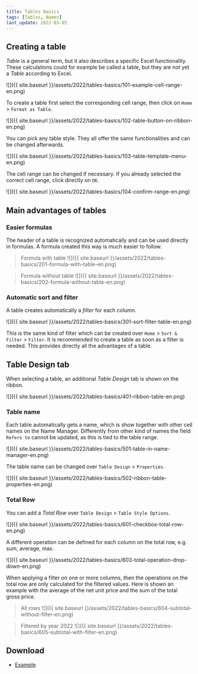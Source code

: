 ```yaml
---
title: Tables Basics
tags: [Tables, Names]
last_update: 2022-03-05
---
```


## Creating a table

*Table*  is a general term, but it also describes a specific Excel functionality.
These calculations could for example be called a table, but they are not yet a *Table* according to Excel.

![]({{ site.baseurl }}/assets/2022/tables-basics/101-example-cell-range-en.png)

To create a table first select the corresponding cell range, then click on `Home` > `Format as Table`.

![]({{ site.baseurl }}/assets/2022/tables-basics/102-table-button-on-ribbon-en.png)

You can pick any table style.
They all offer the same functionalities and can be changed afterwards.

![]({{ site.baseurl }}/assets/2022/tables-basics/103-table-template-menu-en.png)

The cell range can be changed if necessary.
If you already selected the correct cell range, click directly on `OK`.

![]({{ site.baseurl }}/assets/2022/tables-basics/104-confirm-range-en.png)

## Main advantages of tables 

### Easier formulas

The header of a table is recognized automatically and can be used directly in formulas.
A formula created this way is much easier to follow.

> Formula with table
> ![]({{ site.baseurl }}/assets/2022/tables-basics/201-formula-with-table-en.png)

> Formula without table
> ![]({{ site.baseurl }}/assets/2022/tables-basics/202-formula-without-table-en.png)

### Automatic sort and filter

A table creates automatically a *filter* for each column.

![]({{ site.baseurl }}/assets/2022/tables-basics/301-sort-filter-table-en.png)

This is the same kind of filter which can be created over `Home` > `Sort & Filter` > `Filter`.
It is recommended to create a table as soon as a filter is needed.
This provides directly all the advantages of a table.

## Table Design tab

When selecting a table, an additional *Table Design* tab is shown on the ribbon.

![]({{ site.baseurl }}/assets/2022/tables-basics/401-ribbon-table-en.png)

### Table name 

Each table automatically gets a name, which is show together with other cell names on the Name Manager.
Differently from other kind of names the field `Refers to` cannot be updated, as this is tied to the table range.

![]({{ site.baseurl }}/assets/2022/tables-basics/501-table-in-name-manager-en.png)

The table name can be changed over `Table Design` > `Properties`.

![]({{ site.baseurl }}/assets/2022/tables-basics/502-ribbon-table-properties-en.png)

### Total Row

You can add a *Total Row* over `Table Design` > `Table Style Options`.

![]({{ site.baseurl }}/assets/2022/tables-basics/601-checkbox-total-row-en.png)

A different operation can be defined for each column on the total row, e.g. sum, average, max.

![]({{ site.baseurl }}/assets/2022/tables-basics/603-total-operation-drop-down-en.png)

When applying a filter on one or more columns, then the operations on the total row are only calculated for the filtered values.
Here is shown an example with the average of the net unit price and the sum of the total gross price.

> All rows
> ![]({{ site.baseurl }}/assets/2022/tables-basics/604-subtotal-without-filter-en.png)

> Filtered by year 2022
> ![]({{ site.baseurl }}/assets/2022/tables-basics/605-subtotal-with-filter-en.png)

## Download

- [Example](/assets/2022/tables-basics/01-tables-basics-example-en.xlsx)
